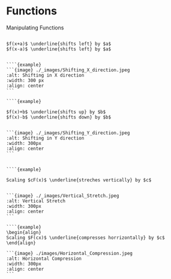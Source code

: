 # Functions

Manipulating Functions

````{example}

$f(x+a)$ \underline{shifts left} by $a$
$f(x-a)$ \underline{shifts left} by $a$


````{example}
```{image} ./_images/Shifting_X_direction.jpeg
:alt: Shifting in X direction
:width: 300 px
:align: center
```

````{example}

$f(x)+b$ \underline{shifts up} by $b$
$f(x)-b$ \underline{shifts down} by $b$


```{image} ./_images/Shifting_Y_direction.jpeg
:alt: Shifting in Y direction
:width: 300px
:align: center
```


````{example}

Scaling $cF(x)$ \underline{streches vertically} by $c$


```{image} ./_images/Vertical_Stretch.jpeg
:alt: Vertical Stretch
:width: 300px
:align: center
```

````{example}
\begin{align}
Scaling $F(cx)$ \underline{compresses horrizontally} by $c$
\end{align}

```{image} ./images/Horizontal_Compression.jpeg
:alt: Horizontal Compression
:width: 300px
:align: center
```
